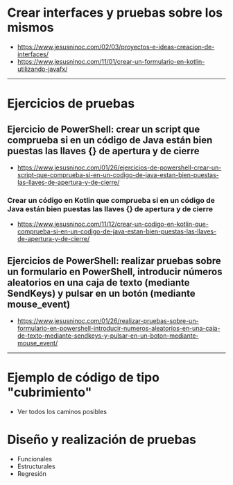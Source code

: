 # Crear interfaces y pruebas sobre los mismos
* https://www.jesusninoc.com/02/03/proyectos-e-ideas-creacion-de-interfaces/
* https://www.jesusninoc.com/11/01/crear-un-formulario-en-kotlin-utilizando-javafx/

--------------------

# Ejercicios de pruebas
## Ejercicio de PowerShell: crear un script que comprueba si en un código de Java están bien puestas las llaves {} de apertura y de cierre
* https://www.jesusninoc.com/01/26/ejercicios-de-powershell-crear-un-script-que-comprueba-si-en-un-codigo-de-java-estan-bien-puestas-las-llaves-de-apertura-y-de-cierre/
### Crear un código en Kotlin que comprueba si en un código de Java están bien puestas las llaves {} de apertura y de cierre
* https://www.jesusninoc.com/11/12/crear-un-codigo-en-kotlin-que-comprueba-si-en-un-codigo-de-java-estan-bien-puestas-las-llaves-de-apertura-y-de-cierre/
## Ejercicios de PowerShell: realizar pruebas sobre un formulario en PowerShell, introducir números aleatorios en una caja de texto (mediante SendKeys) y pulsar en un botón (mediante mouse_event)
* https://www.jesusninoc.com/01/26/realizar-pruebas-sobre-un-formulario-en-powershell-introducir-numeros-aleatorios-en-una-caja-de-texto-mediante-sendkeys-y-pulsar-en-un-boton-mediante-mouse_event/

----------

# Ejemplo de código de tipo "cubrimiento"
- Ver todos los caminos posibles

# Diseño y realización de pruebas
- Funcionales
- Estructurales
- Regresión
